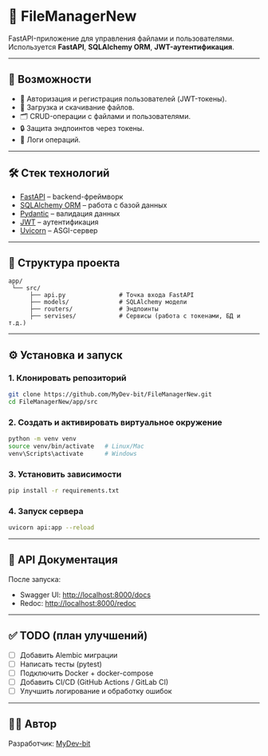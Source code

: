 # 📂 FileManagerNew

FastAPI-приложение для управления файлами и пользователями.  
Используется **FastAPI**, **SQLAlchemy ORM**, **JWT-аутентификация**.  

---

## 🚀 Возможности
- 🔑 Авторизация и регистрация пользователей (JWT-токены).  
- 📁 Загрузка и скачивание файлов.  
- 🗂️ CRUD-операции с файлами и пользователями.  
- 🔒 Защита эндпоинтов через токены.  
- 📜 Логи операций.  

---

## 🛠️ Стек технологий
- [FastAPI](https://fastapi.tiangolo.com/) – backend-фреймворк  
- [SQLAlchemy ORM](https://www.sqlalchemy.org/) – работа с базой данных  
- [Pydantic](https://docs.pydantic.dev/) – валидация данных  
- [JWT](https://jwt.io/) – аутентификация  
- [Uvicorn](https://www.uvicorn.org/) – ASGI-сервер  

---

## 📂 Структура проекта
```
app/
 └── src/
      ├── api.py               # Точка входа FastAPI
      ├── models/              # SQLAlchemy модели
      ├── routers/             # Эндпоинты
      ├── servises/            # Сервисы (работа с токенами, БД и т.д.)

```

---

## ⚙️ Установка и запуск

### 1. Клонировать репозиторий
```bash
git clone https://github.com/MyDev-bit/FileManagerNew.git
cd FileManagerNew/app/src
```

### 2. Создать и активировать виртуальное окружение
```bash
python -m venv venv
source venv/bin/activate   # Linux/Mac
venv\Scripts\activate      # Windows
```

### 3. Установить зависимости
```bash
pip install -r requirements.txt
```

### 4. Запуск сервера
```bash
uvicorn api:app --reload
```

---

## 📖 API Документация
После запуска:  
- Swagger UI: [http://localhost:8000/docs](http://localhost:8000/docs)  
- Redoc: [http://localhost:8000/redoc](http://localhost:8000/redoc)  

---

## ✅ TODO (план улучшений)
- [ ] Добавить Alembic миграции  
- [ ] Написать тесты (pytest)  
- [ ] Подключить Docker + docker-compose  
- [ ] Добавить CI/CD (GitHub Actions / GitLab CI)  
- [ ] Улучшить логирование и обработку ошибок  

---

## 👨‍💻 Автор
Разработчик: [MyDev-bit](https://github.com/MyDev-bit)


